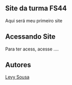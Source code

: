 ## Site da turma FS44
Aqui será meu primeiro site

## Acessando Site
Para ter acess, acesse ....

## Autores
[Levy Sousa](https://www.instagram.com/levy._sousa/)
